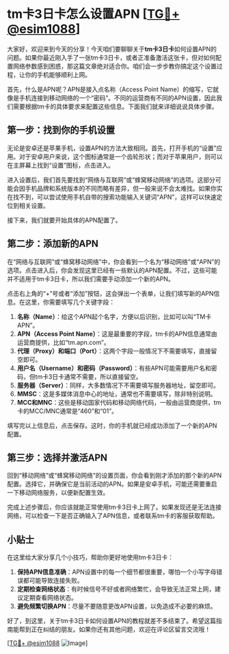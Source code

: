 # tm卡3日卡怎么设置APN [[TG💪+ @esim1088](https://t.me/s/esim1088)]

大家好，欢迎来到今天的分享！今天咱们要聊聊关于**tm卡3日卡**如何设置APN的问题。如果你最近刚入手了一张tm卡3日卡，或者正准备激活这张卡，但对如何配置网络参数感到困惑，那这篇文章绝对适合你。咱们会一步步教你搞定这个设置过程，让你的手机能够顺利上网。

首先，什么是APN呢？APN是接入点名称（Access Point Name）的缩写，它就像是手机连接到移动网络的一个“密码”。不同的运营商有不同的APN设置，因此我们需要根据tm卡的具体要求来配置这些信息。下面我们就来详细说说具体步骤。

## 第一步：找到你的手机设置

无论是安卓还是苹果手机，设置APN的方法大致相同。首先，打开手机的“设置”应用。对于安卓用户来说，这个图标通常是一个齿轮形状；而对于苹果用户，则可以在主屏幕上找到“设置”图标，点击进入。

进入设置后，我们首先要找到“网络与互联网”或“蜂窝移动网络”的选项。这部分可能会因手机品牌和系统版本的不同而略有差异，但一般来说不会太难找。如果你实在找不到，可以尝试使用手机自带的搜索功能输入关键词“APN”，这样可以快速定位到相关设置。

接下来，我们就要开始具体的APN配置了。

## 第二步：添加新的APN

在“网络与互联网”或“蜂窝移动网络”中，你会看到一个名为“移动网络”或“APN”的选项。点击进入后，你会发现这里已经有一些默认的APN配置。不过，这些可能并不适用于tm卡3日卡，所以我们需要手动添加一个新的APN。

点击右上角的“+”号或者“添加”按钮，这会弹出一个表单，让我们填写新的APN信息。在这里，你需要填写几个关键字段：

1. **名称（Name）**：给这个APN起个名字，方便以后识别，比如可以叫“TM卡APN”。
2. **APN（Access Point Name）**：这是最重要的字段，tm卡的APN信息通常由运营商提供，比如“tm.apn.com”。
3. **代理（Proxy）和端口（Port）**：这两个字段一般情况下不需要填写，直接留空即可。
4. **用户名（Username）和密码（Password）**：有些APN可能需要用户名和密码，但tm卡3日卡通常不需要，所以直接留空。
5. **服务器（Server）**：同样，大多数情况下不需要填写服务器地址，留空即可。
6. **MMSC**：这是多媒体消息中心的地址，通常也不需要填写，除非特别说明。
7. **MCC和MNC**：这些是移动国家代码和移动网络代码，一般由运营商提供，tm卡的MCC/MNC通常是“460”和“01”。

填写完以上信息后，点击保存。这时，你的手机就已经成功添加了一个新的APN配置。

## 第三步：选择并激活APN

回到“移动网络”或“蜂窝移动网络”的设置页面，你会看到刚才添加的那个新的APN配置。选择它，并确保它是当前活动的APN。如果是安卓手机，可能还需要重启一下移动网络服务，以便新配置生效。

完成上述步骤后，你应该就能正常使用tm卡3日卡上网了。如果发现还是无法连接网络，可以检查一下是否正确输入了APN信息，或者联系tm卡的客服获取帮助。

## 小贴士

在这里给大家分享几个小技巧，帮助你更好地使用tm卡3日卡：

1. **保持APN信息准确**：APN设置中的每一个细节都很重要，哪怕一个小写字母错误都可能导致连接失败。
2. **定期检查网络状态**：有时候信号不好或者网络繁忙，会导致无法正常上网，建议定期查看网络状态。
3. **避免频繁切换APN**：尽量不要随意更改APN设置，以免造成不必要的麻烦。

好了，到这里，关于tm卡3日卡如何设置APN的教程就差不多结束了。希望这篇指南能帮到正在纠结的朋友。如果你还有其他问题，欢迎在评论区留言交流哦！

[[TG💪+ @esim1088](https://t.me/s/esim1088) ![Image](https://i.postimg.cc/4NQfJmqS/Snipaste-2025-05-13-00-14-12.png)]